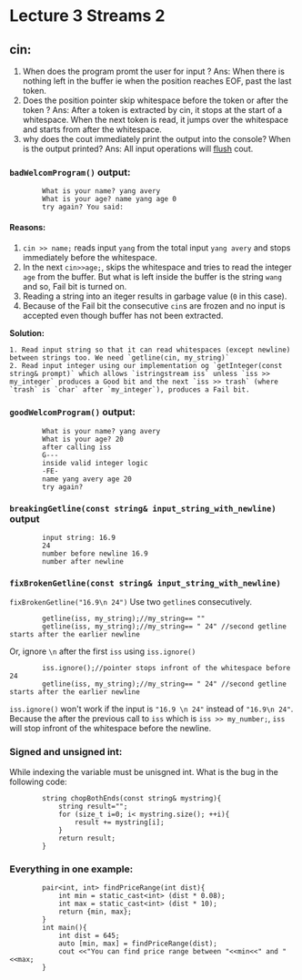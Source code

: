 # Lecture 3 Streams 2
## cin:
1. When does the program promt the user for input ?
    Ans: When there is nothing left in the buffer ie when the position reaches EOF, past the last token. 
2. Does the position pointer skip whitespace before the token or after the token ?
    Ans: After a token is extracted by cin, it stops at the start of a whitespace. When the next token is read, it jumps over the whitespace and starts from after the whitespace.
3. why does the cout immediately print the output into the console? When is the output printed?
    Ans: All input operations will [flush](https://stackoverflow.com/questions/14105650/how-does-stdflush-work/14107357#14107357) cout. 


### `badWelcomProgram()` output:
            What is your name? yang avery
            What is your age? name yang age 0
            try again? You said:

#### Reasons:


1. `cin >> name;` reads input `yang` from the total input `yang avery` and stops immediately before the whitespace. 
2. In the next `cin>>age;`, skips the whitespace and tries to read the integer `age` from the buffer. But what is left inside the buffer is the string `wang` and so, Fail bit is turned on.
3. Reading a string into an iteger results in garbage value (`0` in this case). 
4. Because of the Fail bit the consecutive `cin`s are frozen and no input is accepted even though buffer has not been extracted. 

**Solution:** 


    1. Read input string so that it can read whitespaces (except newline) between strings too. We need `getline(cin, my_string)`
    2. Read input integer using our implementation og `getInteger(const string& prompt)` which allows `istringstream iss` unless `iss >> my_integer` produces a Good bit and the next `iss >> trash` (where `trash` is `char` after `my_integer`), produces a Fail bit.


### `goodWelcomProgram()` output:   


            What is your name? yang avery
            What is your age? 20
            after calling iss 
            G---
            inside valid integer logic
            -FE-
            name yang avery age 20
            try again?


### `breakingGetline(const string& input_string_with_newline)` output

            input string: 16.9 
            24
            number before newline 16.9
            number after newline 


### `fixBrokenGetline(const string& input_string_with_newline)` 
`fixBrokenGetline("16.9\n 24")`
Use two `getline`s consecutively. 
            
            getline(iss, my_string);//my_string== ""
            getline(iss, my_string);//my_string== " 24" //second getline starts after the earlier newline
            
Or, ignore `\n` after the first `iss` using `iss.ignore()`
 
            iss.ignore();//pointer stops infront of the whitespace before 24
            getline(iss, my_string);//my_string== " 24" //second getline starts after the earlier newline       

`iss.ignore()` won't work if the input is `"16.9 \n 24"` instead of `"16.9\n 24"`. Because the after the previous call to `iss` which is `iss >> my_number;`,  `iss` will stop infront of the whitespace before the newline.



### Signed and unsigned int: 
While indexing the variable must be unisgned int. 
What is the bug in the following code:
            
            string chopBothEnds(const string& mystring){
                string result="";
                for (size_t i=0; i< mystring.size(); ++i){
                    result += mystring[i];
                }
                return result;
            }


### Everything in one example:

            pair<int, int> findPriceRange(int dist){
                int min = static_cast<int> (dist * 0.08);
                int max = static_cast<int> (dist * 10);
                return {min, max};
            }
            int main(){
                int dist = 645;
                auto [min, max] = findPriceRange(dist);
                cout <<"You can find price range between "<<min<<" and "<<max;
            }
